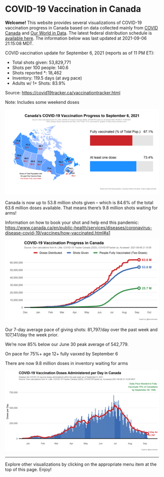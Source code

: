 COVID-19 Vaccination in Canada
==============================

**Welcome!** This website provides several visualizations of COVID-19
vaccination progress in Canada based on data collected mainly from
[COVID Canada](https://covid19tracker.ca/vaccinationtracker.html) and
[Our World in Data](https://ourworldindata.org/covid-vaccinations). The
latest federal distribution schedule is [available
here](https://www.canada.ca/en/public-health/services/diseases/2019-novel-coronavirus-infection/prevention-risks/covid-19-vaccine-treatment/vaccine-rollout.html).
The information below was last updated at 2021-09-06 21:15:08 MDT.

COVID vaccination update for September 6, 2021 (reports as of 11 PM ET):

-   Total shots given: 53,829,771
-   Shots per 100 people: 140.6
-   Shots reported \*: 18,462
-   Inventory: 119.5 days (at avg pace)
-   Adults w/ 1+ Shots: 83.9%

Source:
<a href="https://covid19tracker.ca/vaccinationtracker.html" class="uri">https://covid19tracker.ca/vaccinationtracker.html</a>

Note: Includes some weekend doses

![](Plots/plot_main.png)

Canada is now up to 53.8 million shots given – which is 84.6% of the
total 63.6 million doses available. That means there’s 9.8 million shots
waiting for arms!

Information on how to book your shot and help end this pandemic:
<a href="https://www.canada.ca/en/public-health/services/diseases/coronavirus-disease-covid-19/vaccines/how-vaccinated.html#a1" class="uri">https://www.canada.ca/en/public-health/services/diseases/coronavirus-disease-covid-19/vaccines/how-vaccinated.html#a1</a>

![](Plots/plot_total.png)

Our 7-day average pace of giving shots: 81,797/day over the past week
and 107,141/day the week prior.

We’re now 85% below our June 30 peak average of 542,779.

On pace for 75%+ age 12+ fully vaxxed by September 6

There are now 9.8 million doses in inventory waiting for arms

![](Plots/pace_national.png)

------------------------------------------------------------------------

Explore other visualizations by clicking on the appropriate menu item at
the top of this page. Enjoy!
